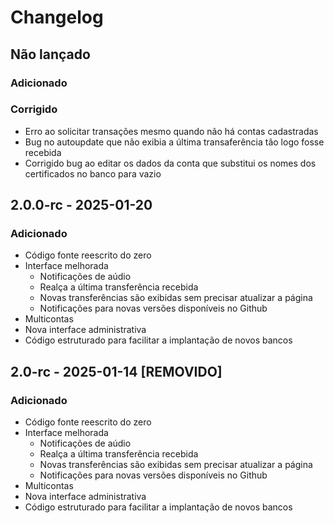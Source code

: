 # Changelog

## Não lançado

### Adicionado

### Corrigido
- Erro ao solicitar transações mesmo quando não há contas cadastradas
- Bug no autoupdate que não exibia a última transaferência tão logo fosse recebida
- Corrigido bug ao editar os dados da conta que substitui os nomes dos certificados no banco para vazio

## 2.0.0-rc - 2025-01-20

### Adicionado
- Código fonte reescrito do zero
- Interface melhorada
    - Notificações de aúdio
    - Realça a última transferência recebida
    - Novas transferências são exibidas sem precisar atualizar a página
    - Notificações para novas versões disponíveis no Github
- Multicontas
- Nova interface administrativa
- Código estruturado para facilitar a implantação de novos bancos

## 2.0-rc - 2025-01-14 [REMOVIDO]

### Adicionado
- Código fonte reescrito do zero
- Interface melhorada
    - Notificações de aúdio
    - Realça a última transferência recebida
    - Novas transferências são exibidas sem precisar atualizar a página
    - Notificações para novas versões disponíveis no Github
- Multicontas
- Nova interface administrativa
- Código estruturado para facilitar a implantação de novos bancos